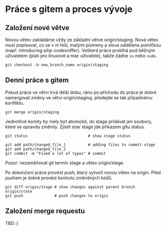 # Práce s gitem a proces vývoje

## Založení nové větve

Novou větev zakládáme vždy ze základní větve origin/staging.
Nová větev musí popisovat, co se v ní řeší, malými písmeny a slova oddělena pomlčkou (např: introducing-php-codesniffer).
Veškerá práce probíhá pod běžným uživatelem (platí pro linuxové a mac uživatele), takže žádne `su` nebo `sudo`.

~~~
git checkout -b new_branch_name origin/staging
~~~

## Denní práce s gitem

Pokud práce ve větvi trvá délší dobu, ráno po příchodu do práce je dobré namergovat změny ve větvi origin/staging. předejde se tak případnému konfliktu.

~~~
git merge origin/staging
~~~

Jednotlivé komity by mely být atomické, do stage přidávat jen soubory, které se opravdu změnily. Zjistit stav stage jde příkazem gitu status.

~~~
git status                           # show stage status

git add path/changed_file_1          # adding files to commit stage
git add path/changed_file_2
git commit -m "Fixed a lot of typos" # commit 
~~~

Pozor: nezaměňovat git termín stage a větev origin/stage.

Po dokončení práce provést push, který vytvoří novou větev na origin. Před pushem je dobré provést kontrolu změněných kódů.

~~~
git diff origin/stage # show changes against parent branch origin/state
git push              # push changes to origin
~~~

## Založení merge requestu

TBD :)

